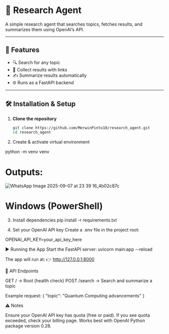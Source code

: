 # 🚀 Research Agent

A simple research agent that searches topics, fetches results, and summarizes them using OpenAI’s API.

---

## 📌 Features
- 🔍 Search for any topic  
- 📄 Collect results with links  
- ✍ Summarize results automatically  
- 🌐 Runs as a FastAPI backend  

---

## 🛠️ Installation & Setup

1. **Clone the repository**
   ```bash
   git clone https://github.com/MerwinPinto10/research_agent.git
   cd research_agent
   
2. Create & activate virtual environment

python -m venv venv

# **Outputs:**

![WhatsApp Image 2025-09-07 at 23 39 16_4b02c87c](https://github.com/user-attachments/assets/527c9408-3031-4f75-93f8-6d92e55a5447)



# Windows (PowerShell)

3. Install dependencies
pip install -r requirements.txt

4. Set your OpenAI API key
Create a .env file in the project root:

OPENAI_API_KEY=your_api_key_here

▶️ Running the App
Start the FastAPI server:
uvicorn main:app --reload


The app will run at:
👉 http://127.0.0.1:8000

📡 API Endpoints

GET / → Root (health check)
POST /search → Search and summarize a topic

Example request:
{
  "topic": "Quantum Computing advancements"
}

⚠️ Notes

Ensure your OpenAI API key has quota (free or paid).
If you see quota exceeded, check your billing page.
Works best with OpenAI Python package version 0.28.


